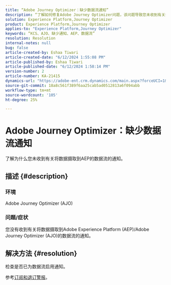 ```yaml
---
title: “Adobe Journey Optimizer：缺少数据流通知”
description: “了解如何修复Adobe Journey Optimizer问题，该问题导致您未收到有关数据流将数据摄取到AdobeExperience Platform的通知”
solution: Experience Platform,Journey Optimizer
product: Experience Platform,Journey Optimizer
applies-to: "Experience Platform,Journey Optimizer"
keywords: “KCS、AJO、缺少通知、AEP、数据流”
resolution: Resolution
internal-notes: null
bug: false
article-created-by: Eshaa Tiwari
article-created-date: "6/12/2024 1:55:08 PM"
article-published-by: Eshaa Tiwari
article-published-date: "6/12/2024 1:58:14 PM"
version-number: 2
article-number: KA-21415
dynamics-url: "https://adobe-ent.crm.dynamics.com/main.aspx?forceUCI=1&pagetype=entityrecord&etn=knowledgearticle&id=09cfa55a-c328-ef11-840a-6045bd029b18"
source-git-commit: 18a8c561f389f6aa25cab5ad0512813a6f094abb
workflow-type: tm+mt
source-wordcount: '105'
ht-degree: 25%

---
```


# Adobe Journey Optimizer：缺少数据流通知


了解为什么您未收到有关将数据摄取到AEP的数据流的通知。

## 描述 {#description}


### 环境

Adobe Journey Optimizer (AJO)

### 问题/症状

您没有收到有关将数据摄取到Adobe Experience Platform (AEP)/Adobe Journey Optimizer (AJO)的数据流的通知。


## 解决方法 {#resolution}


检查是否已为数据流启用通知。

参考[订阅和退订警报](https://experienceleague.adobe.com/docs/experience-platform/sources/ui-tutorials/alerts.html?lang=zh-Hans#subscribe-and-unsubscribe-to-alerts)。


